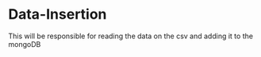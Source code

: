 # Data-Insertion
This will be responsible for reading the data on the csv and adding it to the mongoDB
